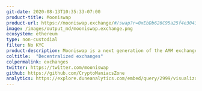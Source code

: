 ```yaml
---
git-date: 2020-08-13T10:35:33-07:00
product-title: Mooniswap
product-url: https://mooniswap.exchange/#/swap?r=0xEbDb626C95a25f4e304336b1adcAd0521a1Bdca1
image: /images/output_md/mooniswap.exchange.png
ecosystem: ethereum
type: non-custodial
filter: No KYC
product-description: Mooniswap is a next generation of the AMM exchanges with virtual balances, enabling liquidity providers to capture profits otherwise captured by arbitrageurs.
coltitle:  "Decentralized exchanges"
colpermalink: exchanges
twitter: https://twitter.com/mooniswap
github: https://github.com/CryptoManiacsZone
analytics: https://explore.duneanalytics.com/embed/query/2999/visualization/5795?api_key=eMBgjol6pyg1Ly4ciQF7D0kj7iOONMMQWUQpzP0q
---
```

